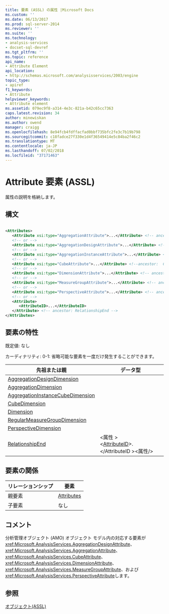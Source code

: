 ```yaml
---
title: 要素 (ASSL) の属性 |Microsoft Docs
ms.custom: ''
ms.date: 06/13/2017
ms.prod: sql-server-2014
ms.reviewer: ''
ms.suite: ''
ms.technology:
- analysis-services
- docset-sql-devref
ms.tgt_pltfrm: ''
ms.topic: reference
api_name:
- Attribute Element
api_location:
- http://schemas.microsoft.com/analysisservices/2003/engine
topic_type:
- apiref
f1_keywords:
- Attribute
helpviewer_keywords:
- Attribute element
ms.assetid: 079ec9f8-a314-4e3c-821a-b42c65cc7363
caps.latest.revision: 34
author: minewiskan
ms.author: owend
manager: craigg
ms.openlocfilehash: 8e94fcb4fdffacfad0bbf735bfc2fe3c7b19b798
ms.sourcegitcommit: c18fadce27f330e1d4f36549414e5c84ba2f46c2
ms.translationtype: MT
ms.contentlocale: ja-JP
ms.lasthandoff: 07/02/2018
ms.locfileid: "37171463"
---
```

# <a name="attribute-element-assl"></a>Attribute 要素 (ASSL)
  属性の説明を格納します。  
  
## <a name="syntax"></a>構文  
  
```xml  
  
<Attributes>  
   <Attribute xsi:type="AggregationAttribute">...</Attribute> <!-- ancestor: AggregationDimension -->  
   <!-- or -->  
   <Attribute xsi:type="AggregationDesignAttribute">...</Attribute> <!-- ancestor: AggregationDesignDimension -->  
   <!-- or -->  
   <Attribute xsi:type="AggregationInstanceAttribute">...</Attribute> <!-- ancestor: AggregationInstanceCubeDimension -->  
   <!-- or -->  
   <Attribute xsi:type="CubeAttribute">...</Attribute> <!--ancestor:  CubeDimension -->  
   <!-- or -->  
   <Attribute xsi:type="DimensionAttribute">...</Attribute> <!-- ancestor: Dimension -->  
   <!-- or -->  
   <Attribute xsi:type="MeasureGroupAttribute">...</Attribute> <!-- ancestor: RegularMeasureGroupDimension -->  
   <!-- or -->  
   <Attribute xsi:type="PerspectiveAttribute">...</Attribute> <!-- ancestor: PerspectiveDimension -->  
   <!-- or -->  
   <Attribute>  
      <AttributeID>...</AttributeID>  
   </Attribute> <!-- ancestor: RelationshipEnd -->  
</Attributes>  
```  
  
## <a name="element-characteristics"></a>要素の特性  
 既定値: なし  
  
 カーディナリティ: 0-1: 省略可能な要素を一度だけ発生することができます。  
  
|先祖または親|データ型|  
|------------------------|---------------|  
|[AggregationDesignDimension](../data-type/aggregationdesignattribute-data-type-assl.md)|  
|[AggregationDimension](../data-type/aggregationattribute-data-type-assl.md)|  
|[AggregationInstanceCubeDimension](../data-type/aggregationinstanceattribute-data-type-assl.md)|  
|[CubeDimension](../data-type/cubeattribute-data-type-assl.md)|  
|[Dimension](../data-type/dimensionattribute-data-type-assl.md)|  
|[RegularMeasureGroupDimension](../data-type/measuregroupattribute-data-type-assl.md)|  
|[PerspectiveDimension](../data-type/perspectiveattribute-data-type-assl.md)|  
|[RelationshipEnd](../data-type/relationshipend-data-type-assl.md)|\<属性 ><br />      \<[AttributeID](../properties/id-element-assl.md)>.\</AttributeID >\<属性/>|  
  
## <a name="element-relationships"></a>要素の関係  
  
|リレーションシップ|要素|  
|------------------|-------------|  
|親要素|[Attributes](../collections/attributes-element-assl.md)|  
|子要素|なし|  
  
## <a name="remarks"></a>コメント  
 分析管理オブジェクト (AMO) オブジェクト モデル内の対応する要素が<xref:Microsoft.AnalysisServices.AggregationDesignAttribute>、 <xref:Microsoft.AnalysisServices.AggregationAttribute>、 <xref:Microsoft.AnalysisServices.CubeAttribute>、 <xref:Microsoft.AnalysisServices.DimensionAttribute>、 <xref:Microsoft.AnalysisServices.MeasureGroupAttribute>、および<xref:Microsoft.AnalysisServices.PerspectiveAttribute>します。  
  
## <a name="see-also"></a>参照  
 [オブジェクト&#40;ASSL&#41;](objects-assl.md)  
  
  

